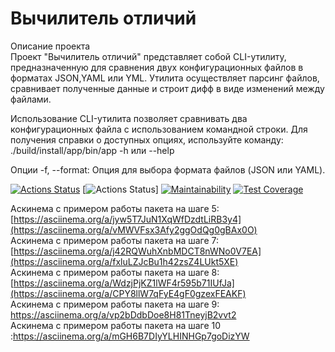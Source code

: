 # Вычилитель отличий  
Описание проекта  
Проект "Вычилитель отличий" представляет собой CLI-утилиту, предназначенную для сравнения двух конфигурационных файлов в форматах JSON,YAML или YML. Утилита осуществляет парсинг файлов, сравнивает полученные данные и строит дифф в виде изменений между файлами.  

Использование
CLI-утилита позволяет сравнивать два конфигурационных файла с использованием командной строки. Для получения справки о доступных опциях, используйте команду: ./build/install/app/bin/app -h или --help

Опции
-f, --format: Опция для выбора формата файлов (JSON или YAML).

[![Actions Status](https://github.com/SpaceLudens/java-project-71/actions/workflows/hexlet-check.yml/badge.svg)](https://github.com/SpaceLudens/java-project-71/actions)
[![Actions Status](https://github.com/SpaceLudens/java-project-71/actions/workflows/main.yml/badge.svg)]
[![Maintainability](https://api.codeclimate.com/v1/badges/44471e5730a3454da086/maintainability)](https://codeclimate.com/github/SpaceLudens/java-project-71/maintainability)
[![Test Coverage](https://api.codeclimate.com/v1/badges/44471e5730a3454da086/test_coverage)](https://codeclimate.com/github/SpaceLudens/java-project-71/test_coverage)

Аскинема с примером работы пакета на шаге 5: [https://asciinema.org/a/jyw5T7JuN1XqWfDzdtLiRB3y4](https://asciinema.org/a/vMWVFsx3Afy2ggOdQg0gBAx0O)  
Аскинема с примером работы пакета на шаге 7: [https://asciinema.org/a/j42RQWuhXnbMDCT8nWNo0V7EA](https://asciinema.org/a/fxluLZJcBu1h42zsZ4LUkt5XE)  
Аскинема с примером работы пакета на шаге 8: [https://asciinema.org/a/WdzjPjKZ1lWF4r595b71IUfJa](https://asciinema.org/a/CPY8llW7qFyE4gF0gzexFEAKF)  
Аскинема с примером работы пакета на шаге 9: https://asciinema.org/a/vp2bDdbDoe8H81TneyjB2vvt2  
Аскинема с примером работы пакета на шаге 10 :https://asciinema.org/a/mGH6B7DIyYLHINHGp7goDizYW  
